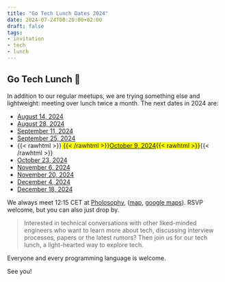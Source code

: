 ```yaml
---
title: "Go Tech Lunch Dates 2024"
date: 2024-07-24T00:20:00+02:00
draft: false
tags:
- invitation
- tech
- lunch
---
```


## Go Tech Lunch 🍜

In addition to our regular meetups, we are trying something else and
lightweight: meeting over lunch twice a month. The next dates in 2024 are:

* [August 14, 2024](https://www.meetup.com/leipzig-golang/events/302422578/)
* [August 28, 2024](https://www.meetup.com/leipzig-golang/events/302422578)
* [September 11, 2024](https://www.meetup.com/leipzig-golang/events/302977588/)
* [September 25, 2024](https://www.meetup.com/leipzig-golang/events/knxtmtygcmbhc/)
* {{< rawhtml >}}<span style="background:yellow"> {{< /rawhtml >}}[October 9, 2024](https://www.meetup.com/leipzig-golang/events/303523249/){{< rawhtml >}}</span>{{< /rawhtml >}}
* [October 23, 2024](https://www.meetup.com/leipzig-golang/events/knxtmtygcnbfc)
* [November 6, 2024](https://www.meetup.com/leipzig-golang/events/knxtmtygcpbjb)
* [November 20, 2024](https://www.meetup.com/leipzig-golang/events/knxtmtygcpbbc)
* [December 4, 2024](https://www.meetup.com/leipzig-golang/events/knxtmtygcqbgb)
* [December 18, 2024](https://www.meetup.com/leipzig-golang/events/knxtmtygcqbxb)

We always meet 12:15 CET at [Pholosophy](https://pholosophy.de/),
([map](https://www.openstreetmap.org/node/2459099851), [google
maps](https://maps.app.goo.gl/cYFDP5hPR5mVuGxU7)). RSVP welcome, but you can
also just drop by.

> Interested in technical conversations with other liked-minded engineers who
> want to learn more about tech, discussing interview processes, papers or the
> latest rumors? Then join us for our tech lunch, a light-hearted way to
> explore tech.

Everyone and every programming language is welcome.

See you!

